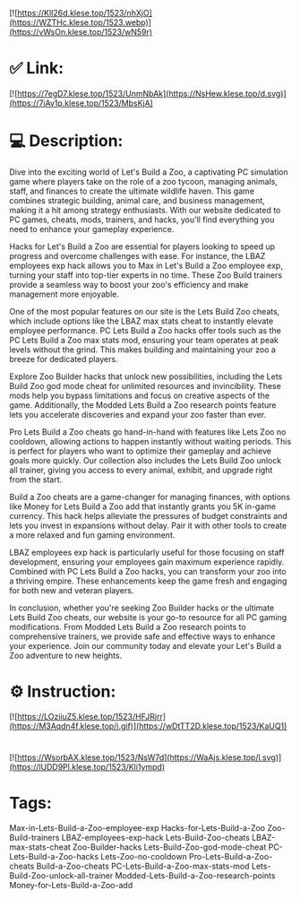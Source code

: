 [![https://KlI26d.klese.top/1523/nhXjO](https://WZTHc.klese.top/1523.webp)](https://vWsOn.klese.top/1523/wN59r)
# ✅ Link:
[![https://7egD7.klese.top/1523/UnmNbAk](https://NsHew.klese.top/d.svg)](https://7iAv1p.klese.top/1523/MbsKjA)
# 💻 Description:
Dive into the exciting world of Let's Build a Zoo, a captivating PC simulation game where players take on the role of a zoo tycoon, managing animals, staff, and finances to create the ultimate wildlife haven. This game combines strategic building, animal care, and business management, making it a hit among strategy enthusiasts. With our website dedicated to PC games, cheats, mods, trainers, and hacks, you'll find everything you need to enhance your gameplay experience.



Hacks for Let's Build a Zoo are essential for players looking to speed up progress and overcome challenges with ease. For instance, the LBAZ employees exp hack allows you to Max in Let's Build a Zoo employee exp, turning your staff into top-tier experts in no time. These Zoo Build trainers provide a seamless way to boost your zoo's efficiency and make management more enjoyable.



One of the most popular features on our site is the Lets Build Zoo cheats, which include options like the LBAZ max stats cheat to instantly elevate employee performance. PC Lets Build a Zoo hacks offer tools such as the PC Lets Build a Zoo max stats mod, ensuring your team operates at peak levels without the grind. This makes building and maintaining your zoo a breeze for dedicated players.



Explore Zoo Builder hacks that unlock new possibilities, including the Lets Build Zoo god mode cheat for unlimited resources and invincibility. These mods help you bypass limitations and focus on creative aspects of the game. Additionally, the Modded Lets Build a Zoo research points feature lets you accelerate discoveries and expand your zoo faster than ever.



Pro Lets Build a Zoo cheats go hand-in-hand with features like Lets Zoo no cooldown, allowing actions to happen instantly without waiting periods. This is perfect for players who want to optimize their gameplay and achieve goals more quickly. Our collection also includes the Lets Build Zoo unlock all trainer, giving you access to every animal, exhibit, and upgrade right from the start.



Build a Zoo cheats are a game-changer for managing finances, with options like Money for Lets Build a Zoo add that instantly grants you 5K in-game currency. This hack helps alleviate the pressures of budget constraints and lets you invest in expansions without delay. Pair it with other tools to create a more relaxed and fun gaming environment.



LBAZ employees exp hack is particularly useful for those focusing on staff development, ensuring your employees gain maximum experience rapidly. Combined with PC Lets Build a Zoo hacks, you can transform your zoo into a thriving empire. These enhancements keep the game fresh and engaging for both new and veteran players.



In conclusion, whether you're seeking Zoo Builder hacks or the ultimate Lets Build Zoo cheats, our website is your go-to resource for all PC gaming modifications. From Modded Lets Build a Zoo research points to comprehensive trainers, we provide safe and effective ways to enhance your experience. Join our community today and elevate your Let's Build a Zoo adventure to new heights.

# ⚙️ Instruction:
[![https://LOziiuZ5.klese.top/1523/HFJRjrr](https://M3Aqdn4f.klese.top/i.gif)](https://wDtTT2D.klese.top/1523/KaUQ1)
#
[![https://WsorbAX.klese.top/1523/NsW7d](https://WaAjs.klese.top/l.svg)](https://lUDD9Pl.klese.top/1523/Kli1ympd)
# Tags:
Max-in-Lets-Build-a-Zoo-employee-exp Hacks-for-Lets-Build-a-Zoo Zoo-Build-trainers LBAZ-employees-exp-hack Lets-Build-Zoo-cheats LBAZ-max-stats-cheat Zoo-Builder-hacks Lets-Build-Zoo-god-mode-cheat PC-Lets-Build-a-Zoo-hacks Lets-Zoo-no-cooldown Pro-Lets-Build-a-Zoo-cheats Build-a-Zoo-cheats PC-Lets-Build-a-Zoo-max-stats-mod Lets-Build-Zoo-unlock-all-trainer Modded-Lets-Build-a-Zoo-research-points Money-for-Lets-Build-a-Zoo-add






